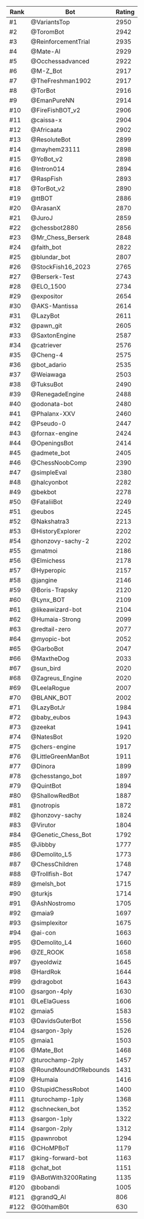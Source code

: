 Rank|Bot|Rating
---|---|---
#1|@VariantsTop|2950
#2|@ToromBot|2942
#3|@ReinforcementTrial|2935
#4|@Mate-AI|2929
#5|@Occhessadvanced|2922
#6|@M-Z_Bot|2917
#7|@TheFreshman1902|2917
#8|@TorBot|2916
#9|@EmanPureNN|2914
#10|@FireFishBOT_v2|2906
#11|@caissa-x|2904
#12|@Africaata|2902
#13|@ResoluteBot|2899
#14|@mayhem23111|2898
#15|@YoBot_v2|2898
#16|@Intron014|2894
#17|@RaspFish|2893
#18|@TorBot_v2|2890
#19|@ttBOT|2886
#20|@ArasanX|2870
#21|@JuroJ|2859
#22|@chessbot2880|2856
#23|@Mr_Chess_Berserk|2848
#24|@faith_bot|2822
#25|@blundar_bot|2807
#26|@StockFish16_2023|2765
#27|@Berserk-Test|2743
#28|@ELO_1500|2734
#29|@expositor|2654
#30|@AKS-Mantissa|2614
#31|@LazyBot|2611
#32|@pawn_git|2605
#33|@SaxtonEngine|2587
#34|@catriever|2576
#35|@Cheng-4|2575
#36|@bot_adario|2535
#37|@Weiawaga|2503
#38|@TuksuBot|2490
#39|@RenegadeEngine|2488
#40|@odonata-bot|2480
#41|@Phalanx-XXV|2460
#42|@Pseudo-0|2447
#43|@fornax-engine|2424
#44|@OpeningsBot|2414
#45|@admete_bot|2405
#46|@ChessNoobComp|2390
#47|@simpleEval|2380
#48|@halcyonbot|2282
#49|@bekbot|2278
#50|@FataliiBot|2249
#51|@eubos|2245
#52|@Nakshatra3|2213
#53|@HistoryExplorer|2202
#54|@honzovy-sachy-2|2202
#55|@matmoi|2186
#56|@Elmichess|2178
#57|@Hyperopic|2157
#58|@jangine|2146
#59|@Boris-Trapsky|2120
#60|@Lynx_BOT|2109
#61|@likeawizard-bot|2104
#62|@Humaia-Strong|2099
#63|@redtail-zero|2077
#64|@myopic-bot|2052
#65|@GarboBot|2047
#66|@MaxtheDog|2033
#67|@sun_bird|2020
#68|@Zagreus_Engine|2020
#69|@LeelaRogue|2007
#70|@BLANK_BOT|2002
#71|@LazyBotJr|1984
#72|@baby_eubos|1943
#73|@zeekat|1941
#74|@NatesBot|1920
#75|@chers-engine|1917
#76|@LittleGreenManBot|1911
#77|@Dinora|1899
#78|@chesstango_bot|1897
#79|@QuintBot|1894
#80|@ShallowRedBot|1887
#81|@notropis|1872
#82|@honzovy-sachy|1824
#83|@Virutor|1804
#84|@Genetic_Chess_Bot|1792
#85|@Jibbby|1777
#86|@Demolito_L5|1773
#87|@ChessChildren|1748
#88|@Trollfish-Bot|1747
#89|@melsh_bot|1715
#90|@turkjs|1714
#91|@AshNostromo|1705
#92|@maia9|1697
#93|@simplexitor|1675
#94|@ai-con|1663
#95|@Demolito_L4|1660
#96|@ZE_ROOK|1658
#97|@yeoldwiz|1645
#98|@HardRok|1644
#99|@dragobot|1643
#100|@sargon-4ply|1630
#101|@LeElaGuess|1606
#102|@maia5|1583
#103|@DavidsGuterBot|1556
#104|@sargon-3ply|1526
#105|@maia1|1503
#106|@Mate_Bot|1468
#107|@turochamp-2ply|1457
#108|@RoundMoundOfRebounds|1431
#109|@Humaia|1416
#110|@StupidChessRobot|1400
#111|@turochamp-1ply|1368
#112|@schnecken_bot|1352
#113|@sargon-1ply|1322
#114|@sargon-2ply|1312
#115|@pawnrobot|1294
#116|@CHoMPBoT|1179
#117|@king-forward-bot|1163
#118|@chat_bot|1151
#119|@ABotWith3200Rating|1135
#120|@bobandi|1005
#121|@grandQ_AI|806
#122|@G0thamB0t|630
